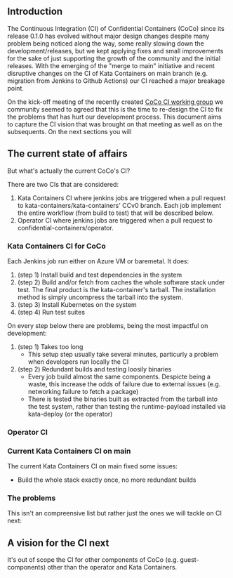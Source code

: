 ## Introduction

The Continuous Integration (CI) of Confidential Containers (CoCo) since its release 0.1.0 has evolved without major design changes despite many problem being noticed along the way, some really slowing down the development/releases, but we kept applying fixes and small improvements for the sake of just supporting the growth of the community and the initial releases. With the emerging of the "merge to main" initiative and recent disruptive changes on the CI of Kata Containers on main branch (e.g. migration from Jenkins to Github Actions) our CI reached a major breakage point.

On the kick-off meeting of the recently created [CoCo CI working group](https://docs.google.com/document/d/1gVuJXZzdyZcBg0Vje6n3-uL-SYdgxHzzEw9moU2ycoE) we community seemed to agreed that this is the time to re-design the CI to fix the problems that has hurt our development process. This document aims to capture the CI vision that was brought on that meeting as well as on the subsequents. On the next sections you will 

## The current state of affairs

But what's actually the current CoCo's CI?

There are two CIs that are considered:

 1. Kata Containers CI where jenkins jobs are triggered when a pull request to kata-containers/kata-containers' CCv0 branch. Each job implement the entire workflow (from build to test) that will be described below.
 1. Operator CI where jenkins jobs are triggered when a pull request to confidential-containers/operator.

### Kata Containers CI for CoCo

Each Jenkins job run either on Azure VM or baremetal. It does:
 1. (step 1) Install build and test dependencies in the system
 1. (step 2) Build and/or fetch from caches the whole software stack under test. The final product is the kata-container's tarball. The installation method is simply uncompress the tarball into the system.
 1. (step 3) Install Kubernetes on the system
 1. (step 4) Run test suites

On every step below there are problems, being the most impactful on development:

 1. (step 1) Takes too long
    * This setup step usually take several minutes, particurly a problem when developers run locally the CI
 1. (step 2) Redundant builds and testing loosily binaries 
    * Every job build almost the same components. Despicte being a waste, this increase the odds of failure due to external issues (e.g. networking failure to fetch a package)
    * There is tested the binaries built as extracted from the tarball into the test system, rather than testing the runtime-payload installed via kata-deploy (or the operator)

### Operator CI

### Current Kata Containers CI on main

The current Kata Containers CI on main fixed some issues:
 * Build the whole stack exactly once, no more redundant builds

### The problems

This isn't an compreensive list but rather just the ones we will tackle on CI next:

## A vision for the CI next

It's out of scope the CI for other components of CoCo (e.g. guest-components) other than the operator and Kata Containers.